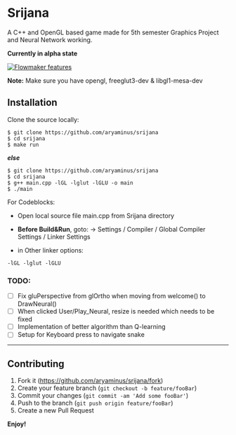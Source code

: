 # Srijana
A C++ and OpenGL based game made for 5th semester Graphics Project and Neural Network working.

**Currently in alpha state**

[![Flowmaker features](https://i.imgur.com/FIacJUP.gif)](https://youtu.be/ySW2ejs6f84)

**Note:**
Make sure you have opengl, freeglut3-dev & libgl1-mesa-dev 

## Installation

Clone the source locally:
```
$ git clone https://github.com/aryaminus/srijana
$ cd srijana
$ make run
```
***else***
```
$ git clone https://github.com/aryaminus/srijana
$ cd srijana
$ g++ main.cpp -lGL -lglut -lGLU -o main
$ ./main
```

For Codeblocks:

- Open local source file main.cpp from Srijana directory

- **Before Build&Run**, goto:
-> Settings / Compiler / Global Compiler Settings / Linker Settings

- in Other linker options:
```
-lGL -lglut -lGLU
```

### TODO:
- [ ] Fix gluPerspective from glOrtho when moving from welcome() to DrawNeural()
- [ ] When clicked User/Play_Neural, resize is needed which needs to be fixed
- [ ] Implementation of better algorithm than Q-learning
- [ ] Setup for Keyboard press to navigate snake

-----------------------------------------------------------------------------------------------------------

## Contributing

1. Fork it (<https://github.com/aryaminus/srijana/fork>)
2. Create your feature branch (`git checkout -b feature/fooBar`)
3. Commit your changes (`git commit -am 'Add some fooBar'`)
4. Push to the branch (`git push origin feature/fooBar`)
5. Create a new Pull Request

**Enjoy!**

